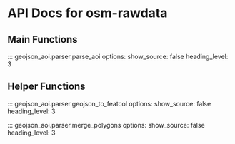 # API Docs for osm-rawdata

## Main Functions

::: geojson_aoi.parser.parse_aoi
options:
show_source: false
heading_level: 3

## Helper Functions

::: geojson_aoi.parser.geojson_to_featcol
options:
show_source: false
heading_level: 3

::: geojson_aoi.parser.merge_polygons
options:
show_source: false
heading_level: 3
